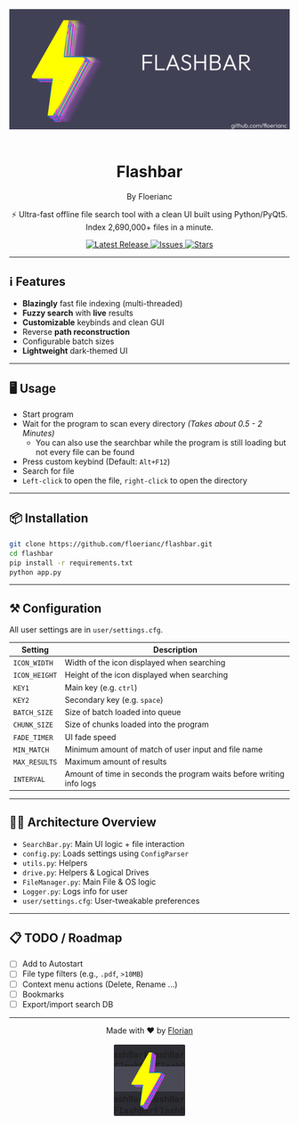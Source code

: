 <img src="assets/banner.png">

<br>
<br>
<h1 align="center">Flashbar</h1>
<p align="center">By Floerianc</p>

<p align="center"> ⚡ Ultra-fast offline file search tool with a clean UI built using Python/PyQt5.<br>
Index 2,690,000+ files in a minute.
</p>

<p align="center">
    <a href="https://github.com/Floerianc/Flashbar/releases">
        <img src="https://img.shields.io/github/v/release/Floerianc/Flashbar?label=Latest%20Release&style=flat-square" alt="Latest Release">
    </a>
    <a href="https://github.com/Floerianc/FlashBar/issues">
        <img src="https://img.shields.io/github/issues/Floerianc/FlashBar?style=flat-square" alt="Issues">
    </a>
    <a href="https://github.com/Floerianc/FlashBar/stargazers">
        <img src="https://img.shields.io/github/stars/Floerianc/FlashBar?style=flat-square" alt="Stars">
    </a>
</p>

<hr>

## ℹ️ Features
- **Blazingly** fast file indexing (multi-threaded)
- **Fuzzy search** with **live** results
- **Customizable** keybinds and clean GUI
- Reverse **path reconstruction**
- Configurable batch sizes
- **Lightweight** dark-themed UI

<hr>

## 🖥️ Usage

- Start program
- Wait for the program to scan every directory _(Takes about 0.5 - 2 Minutes)_
  - You can also use the searchbar while the program is still loading but not every file can be found 
- Press custom keybind (Default: `Alt+F12`)
- Search for file
- `Left-click` to open the file, `right-click` to open the directory

<hr>

## 📦 Installation

```bash
git clone https://github.com/floerianc/flashbar.git
cd flashbar
pip install -r requirements.txt
python app.py
```

<hr>

## ⚒️ Configuration

All user settings are in `user/settings.cfg`.

| Setting      | Description                                                            |
| ------------ | -----------------------------------------------------------------------|
| `ICON_WIDTH` | Width of the icon displayed when searching                             |
| `ICON_HEIGHT`| Height of the icon displayed when searching                            |
| `KEY1`       | Main key (e.g. `ctrl`)                                                 |
| `KEY2`       | Secondary key (e.g. `space`)                                           |
| `BATCH_SIZE` | Size of batch loaded into queue                                        |
| `CHUNK_SIZE` | Size of chunks loaded into the program                                 |
| `FADE_TIMER` | UI fade speed                                                          |
| `MIN_MATCH`  | Minimum amount of match of user input and file name                    |
| `MAX_RESULTS`| Maximum amount of results                                              |
| `INTERVAL`   | Amount of time in seconds the program waits before writing info logs   |

---

## 🧑‍💼 Architecture Overview

* `SearchBar.py`: Main UI logic + file interaction
* `config.py`: Loads settings using `ConfigParser`
* `utils.py`: Helpers
* `drive.py`: Helpers & Logical Drives
* `FileManager.py`: Main File & OS logic
* `Logger.py`: Logs info for user  
* `user/settings.cfg`: User-tweakable preferences

---

## 📋 TODO / Roadmap

* [ ] Add to Autostart
* [ ] File type filters (e.g., `.pdf`, `>10MB`)
* [ ] Context menu actions (Delete, Rename ...)
* [ ] Bookmarks
* [ ] Export/import search DB

---

<p align="center">
Made with ♥️ by <a href="https://github.com/Floerianc/">Florian</a>
<br><br>
<img src="assets/icon.png" width=128>
</p>